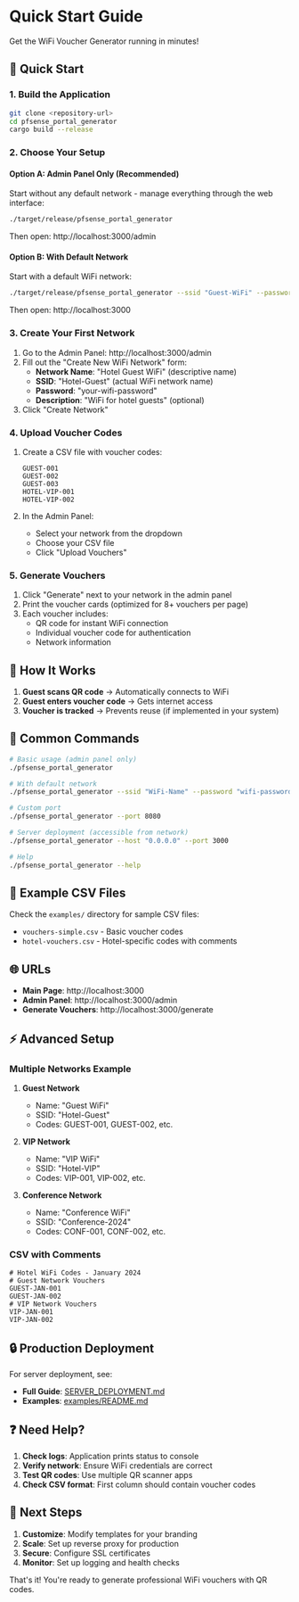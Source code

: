 # Quick Start Guide

Get the WiFi Voucher Generator running in minutes!

## 🚀 Quick Start

### 1. Build the Application

```bash
git clone <repository-url>
cd pfsense_portal_generator
cargo build --release
```

### 2. Choose Your Setup

#### Option A: Admin Panel Only (Recommended)
Start without any default network - manage everything through the web interface:

```bash
./target/release/pfsense_portal_generator
```

Then open: http://localhost:3000/admin

#### Option B: With Default Network
Start with a default WiFi network:

```bash
./target/release/pfsense_portal_generator --ssid "Guest-WiFi" --password "welcome123"
```

Then open: http://localhost:3000

### 3. Create Your First Network

1. Go to the Admin Panel: http://localhost:3000/admin
2. Fill out the "Create New WiFi Network" form:
   - **Network Name**: "Hotel Guest WiFi" (descriptive name)
   - **SSID**: "Hotel-Guest" (actual WiFi network name)
   - **Password**: "your-wifi-password"
   - **Description**: "WiFi for hotel guests" (optional)
3. Click "Create Network"

### 4. Upload Voucher Codes

1. Create a CSV file with voucher codes:
   ```csv
   GUEST-001
   GUEST-002
   GUEST-003
   HOTEL-VIP-001
   HOTEL-VIP-002
   ```

2. In the Admin Panel:
   - Select your network from the dropdown
   - Choose your CSV file
   - Click "Upload Vouchers"

### 5. Generate Vouchers

1. Click "Generate" next to your network in the admin panel
2. Print the voucher cards (optimized for 8+ vouchers per page)
3. Each voucher includes:
   - QR code for instant WiFi connection
   - Individual voucher code for authentication
   - Network information

## 📱 How It Works

1. **Guest scans QR code** → Automatically connects to WiFi
2. **Guest enters voucher code** → Gets internet access
3. **Voucher is tracked** → Prevents reuse (if implemented in your system)

## 🔧 Common Commands

```bash
# Basic usage (admin panel only)
./pfsense_portal_generator

# With default network
./pfsense_portal_generator --ssid "WiFi-Name" --password "wifi-password"

# Custom port
./pfsense_portal_generator --port 8080

# Server deployment (accessible from network)
./pfsense_portal_generator --host "0.0.0.0" --port 3000

# Help
./pfsense_portal_generator --help
```

## 📁 Example CSV Files

Check the `examples/` directory for sample CSV files:
- `vouchers-simple.csv` - Basic voucher codes
- `hotel-vouchers.csv` - Hotel-specific codes with comments

## 🌐 URLs

- **Main Page**: http://localhost:3000
- **Admin Panel**: http://localhost:3000/admin
- **Generate Vouchers**: http://localhost:3000/generate

## ⚡ Advanced Setup

### Multiple Networks Example

1. **Guest Network**
   - Name: "Guest WiFi"
   - SSID: "Hotel-Guest"
   - Codes: GUEST-001, GUEST-002, etc.

2. **VIP Network**
   - Name: "VIP WiFi"
   - SSID: "Hotel-VIP"
   - Codes: VIP-001, VIP-002, etc.

3. **Conference Network**
   - Name: "Conference WiFi"
   - SSID: "Conference-2024"
   - Codes: CONF-001, CONF-002, etc.

### CSV with Comments

```csv
# Hotel WiFi Codes - January 2024
# Guest Network Vouchers
GUEST-JAN-001
GUEST-JAN-002
# VIP Network Vouchers
VIP-JAN-001
VIP-JAN-002
```

## 🔒 Production Deployment

For server deployment, see:
- **Full Guide**: [SERVER_DEPLOYMENT.md](SERVER_DEPLOYMENT.md)
- **Examples**: [examples/README.md](examples/README.md)

## ❓ Need Help?

1. **Check logs**: Application prints status to console
2. **Verify network**: Ensure WiFi credentials are correct
3. **Test QR codes**: Use multiple QR scanner apps
4. **Check CSV format**: First column should contain voucher codes

## 🎯 Next Steps

1. **Customize**: Modify templates for your branding
2. **Scale**: Set up reverse proxy for production
3. **Secure**: Configure SSL certificates
4. **Monitor**: Set up logging and health checks

That's it! You're ready to generate professional WiFi vouchers with QR codes.
